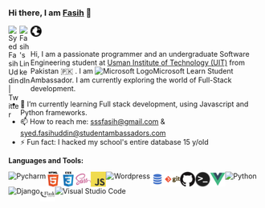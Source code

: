
### Hi there, I am [Fasih](https://www.linkedin.com/in/sssfasih/) 👋

<a href="https://twitter.com/sssfasih">
  <img align="left" alt="Syed Fasih Uddin | Twitter" width="22px" src="https://cdn.jsdelivr.net/npm/simple-icons@v3/icons/twitter.svg" /> 
</a>
<a href="https://www.linkedin.com/in/sssfasih/">
  <img align="left" alt="Fasih's LinkedIn" width="22px" src="https://cdn.jsdelivr.net/npm/simple-icons@v3/icons/linkedin.svg" />
</a>
<a href="sssfasih.me">
  <img align="left" alt="Fasih's Website" width="22px" src="https://raw.githubusercontent.com/iconic/open-iconic/master/svg/globe.svg" />
</a> 


<br />
<br />

Hi, I am a passionate programmer and an undergraduate Software Engineering student at [Usman Institute of Technology (UIT)](http://uit.edu/) from Pakistan :pakistan: . I am <img alt="Microsoft Logo" width="14px" src="https://cdn.worldvectorlogo.com/logos/microsoft-5.svg" />Microsoft Learn Student Ambassador. I am currently exploring the world of Full-Stack development.  


<!-- - 🔭 I’m currently working as an internee @ -->
- 🌱 I’m currently learning Full stack development, using Javascript and Python frameworks.
- 📫 How to reach me: sssfasih@gmail.com  & syed.fasihuddin@studentambassadors.com
- ⚡ Fun fact:  I hacked my school's entire database 15 y/old

**Languages and Tools:**  

<img align="left" alt="Pycharm" height="30px" src="https://brandeps.com/logo-download/P/Pycharm-logo-vector-01.svg" />
<img align="left" alt="HTML5" height="30px" src="https://raw.githubusercontent.com/github/explore/80688e429a7d4ef2fca1e82350fe8e3517d3494d/topics/html/html.png" />
<img align="left" alt="CSS3" height="30px" src="https://raw.githubusercontent.com/github/explore/80688e429a7d4ef2fca1e82350fe8e3517d3494d/topics/css/css.png" />
<img align="left" alt="Sass" height="30px" src="https://raw.githubusercontent.com/github/explore/80688e429a7d4ef2fca1e82350fe8e3517d3494d/topics/sass/sass.png" />
<img align="left" alt="JavaScript" height="30px" src="https://raw.githubusercontent.com/github/explore/80688e429a7d4ef2fca1e82350fe8e3517d3494d/topics/javascript/javascript.png" />
<img align="left" alt="Wordpress" height="30px" src="https://cdn.worldvectorlogo.com/logos/wordpress-blue.svg" />

<img align="left" alt="SQL" height="30px" src="https://raw.githubusercontent.com/github/explore/80688e429a7d4ef2fca1e82350fe8e3517d3494d/topics/sql/sql.png" />

<img align="left" alt="Git" height="30px" src="https://raw.githubusercontent.com/github/explore/80688e429a7d4ef2fca1e82350fe8e3517d3494d/topics/git/git.png" />
<img align="left" alt="GitHub" height="30px" src="https://raw.githubusercontent.com/github/explore/78df643247d429f6cc873026c0622819ad797942/topics/github/github.png" />
<img align="left" alt="HTML5" height="30px" src="https://raw.githubusercontent.com/github/explore/80688e429a7d4ef2fca1e82350fe8e3517d3494d/topics/terminal/terminal.png" />

<img align="left" alt="Vue" height="30px" src="https://raw.githubusercontent.com/github/explore/80688e429a7d4ef2fca1e82350fe8e3517d3494d/topics/vue/vue.png" />
<img align="left" alt="Python" height="30px" src="https://cdn.worldvectorlogo.com/logos/python-5.svg" />
<img align="left" alt="Django" height="30px" src="https://static.djangoproject.com/img/logos/django-logo-negative.svg" />
<img align="left" alt="Flask" height="30px" src="https://raw.githubusercontent.com/github/explore/80688e429a7d4ef2fca1e82350fe8e3517d3494d/topics/flask/flask.png" />
<img align="left" alt="Visual Studio Code" height="30px" src="https://cdn.worldvectorlogo.com/logos/bootstrap-5-1.svg" />
